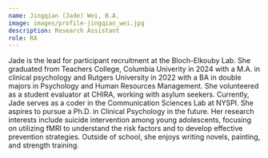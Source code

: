 ```yaml
---
name: Jingqian (Jade) Wei, B.A.
image: images/profile-jingqian_wei.jpg
description: Research Assistant
role: RA
---
```


Jade is the lead for participant recruitment at the Bloch-Elkouby Lab. She graduated from Teachers College, Columbia Univerity in 2024 with a M.A. in clinical psychology and Rutgers University in 2022 with a BA in double majors in Psychology and Human Resources Management. She volunteered as a student evaluator at CHIRA, working with asylum seekers. Currently, Jade serves as a coder in the Communication Sciences Lab at NYSPI. She aspires to pursue a Ph.D. in Clinical Psychology in the future. Her research interests include suicide intervention among young adolescents, focusing on utilizing fMRI to understand the risk factors and to develop effective prevention strategies. Outside of school, she enjoys writing novels, painting, and strength training. 
